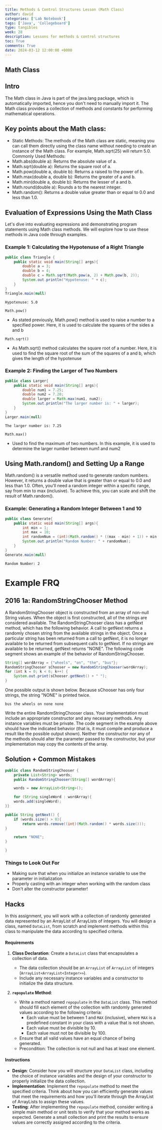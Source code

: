 ```yaml
---
title: Methods & Control Structures Lesson (Math Class)
author: david
categories: ['Lab Notebook']
tags: ['Java', 'Collegeboard']
type: tangibles
week: 28
description: Lessons for methods & control structures
toc: True
comments: True
date: 2024-03-12 12:00:00 +0000
---
```


## Math Class

## Intro
The Math class in Java is part of the java.lang package, which is automatically imported, hence you don't need to manually import it. The Math class provides a collection of methods and constants for performing mathematical operations.

## Key points about the Math class:
- Static Methods: The methods of the Math class are static, meaning you can call them directly using the class name without needing to create an instance of the Math class. For example, Math.sqrt(25) will return 5.0.
Commonly Used Methods:
- Math.abs(double a): Returns the absolute value of a.
- Math.sqrt(double a): Returns the square root of a.
- Math.pow(double a, double b): Returns a raised to the power of b.
- Math.max(double a, double b): Returns the greater of a and b.
- Math.min(double a, double b): Returns the lesser of a and b.
- Math.round(double a): Rounds a to the nearest integer.
- Math.random(): Returns a double value greater than or equal to 0.0 and less than 1.0.

## Evaluation of Expressions Using the Math Class
Let's dive into evaluating expressions and demonstrating program statements using Math class methods. We will explore how to use these methods in Java code through examples.

### Example 1: Calculating the Hypotenuse of a Right Triangle


```java
public class Triangle {
    public static void main(String[] args){
        double a = 3;
        double b = 4;
        double c = Math.sqrt(Math.pow(a, 2) + Math.pow(b, 2));
        System.out.println("Hypotenuse: " + c);
    }
}
Triangle.main(null)
```

    Hypotenuse: 5.0


```
Math.pow()
```

- As stated previously, Math.pow() method is used to raise a number to a specified power. Here, it is used to calculate the squares of the sides a and b

```
Math.sqrt()
```

- As Math.sqrt() method calculates the square root of a number. Here, it is used to find the square root of the sum of the squares of a and b, which gives the length of the hypotenuse

### Example 2: Finding the Larger of Two Numbers


```java
public class Larger{
    public static void main(String[] args){
        double num1 = 7.25;
        double num2 = 7.20;
        double larger = Math.max(num1, num2);
        System.out.println("The larger number is: " + larger);
    }
}
Larger.main(null)
```

    The larger number is: 7.25


```
Math.max() 
```

- Used to find the maximum of two numbers. In this example, it is used to determine the larger number between num1 and num2

## Using Math.random() and Setting Up a Range
Math.random() is a versatile method used to generate random numbers. However, it returns a double value that is greater than or equal to 0.0 and less than 1.0. Often, you'll need a random integer within a specific range, say from min to max (inclusive). To achieve this, you can scale and shift the result of Math.random().

### Example: Generating a Random Integer Between 1 and 10


```java
public class Generate{
    public static void main(String[] args){
        int min = 1;
        int max = 10;
        int randomNum = (int)(Math.random() * ((max - min) + 1)) + min;
        System.out.println("Random Number: " + randomNum);
    }
}
Generate.main(null)
```

    Random Number: 2


# Example FRQ

## 2016 1a: RandomStringChooser Method


A RandomStringChooser object is constructed from an array of non-null String values. When the object is first constructed, all of the strings are considered available. The RandomStringChooser class has a getNext method, which has the following behavior. A call to getNext returns a randomly chosen string from the available strings in the object. Once a particular string has been returned from a call to getNext, it is no longer available to be returned from subsequent calls to getNext. If no strings are available to be returned, getNext returns "NONE". The following code segment shows an example of the behavior of RandomStringChooser.

```java
String[] wordArray = {"wheels", "on", "the", "bus"}; 
RandomStringChooser sChooser = new RandomStringChooser(wordArray); 
for (int k = 0; k < 6; k++) { 
    System.out.print(sChooser.getNext() + " "); 
}
```

One possible output is shown below. Because sChooser has only four strings, the string "NONE" is printed twice. 

```bus the wheels on none none```

Write the entire RandomStringChooser class. Your implementation must include an appropriate constructor and any necessary methods. Any instance variables must be private. The code segment in the example above should have the indicated behavior (that is, it must compile and produce a result like the possible output shown). Neither the constructor nor any of the methods should alter the parameter passed to the constructor, but your implementation may copy the contents of the array.

## Solution + Common Mistakes


```java
public class RandomStringChooser {
    private List<String> words;
    public RandomStringChooser(String[] wordArray){

    words = new ArrayList<String>();

    for (String singleWord : wordArray){
    words.add(singleWord);
}}

public String getNext() {
    if (words.size() > 0){
        return words.remove((int)(Math.random() * words.size()));
}

    return "NONE";
}

} 
```

### Things to Look Out For 
- Making sure that when you initialize an instance variable to use the parameter in initialization
- Properly casting with an integer when working with the random class
- Don't alter the constructor parameter!


## Hacks
In this assignment, you will work with a collection of randomly generated data represented by an ArrayList of ArrayLists of integers. You will design a class, named `DataList`, from scratch and implement methods within this class to manipulate the data according to specified criteria.

#### Requirements

1.  **Class Declaration**: Create a `DataList` class that encapsulates a collection of data.
    
    *   The data collection should be an `ArrayList` of `ArrayList` of integers (`ArrayList<ArrayList<Integer>>`).
    *   Include any necessary instance variables and a constructor to initialize the data structure.
2.  **`repopulate` Method**:
    
    *   Write a method named `repopulate` in the `DataList` class. This method should fill each element of the collection with randomly generated values according to the following criteria:
        *   Each value must be between 1 and `MAX` (inclusive), where `MAX` is a predefined constant in your class with a value that is not shown.
        *   Each value must be divisible by 10.
        *   Each value must not be divisible by 100.
    *   Ensure that all valid values have an equal chance of being generated.
    *   Precondition: The collection is not null and has at least one element.

#### Instructions

*   **Design**: Consider how you will structure your `DataList` class, including the choice of instance variables and the design of your constructor to properly initialize the data collection.
*   **Implementation**: Implement the `repopulate` method to meet the specified criteria. Think about how you can efficiently generate values that meet the requirements and how you'll iterate through the ArrayList of ArrayLists to assign these values.
*   **Testing**: After implementing the `repopulate` method, consider writing a simple main method or unit tests to verify that your method works as expected. Generate a small collection and print the results to ensure values are correctly assigned according to the criteria.
